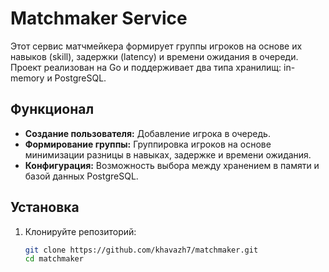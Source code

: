 # Matchmaker Service

Этот сервис матчмейкера формирует группы игроков на основе их навыков (skill), задержки (latency) и времени ожидания в очереди. Проект реализован на Go и поддерживает два типа хранилищ: in-memory и PostgreSQL.

## Функционал

- **Создание пользователя:** Добавление игрока в очередь.
- **Формирование группы:** Группировка игроков на основе минимизации разницы в навыках, задержке и времени ожидания.
- **Конфигурация:** Возможность выбора между хранением в памяти и базой данных PostgreSQL.

## Установка

1. Клонируйте репозиторий:
   ```bash
   git clone https://github.com/khavazh7/matchmaker.git
   cd matchmaker